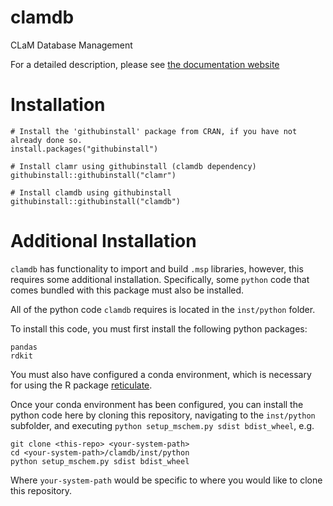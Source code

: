 # clamdb
CLaM Database Management

For a detailed description, please see [the documentation website](https://fuzzy-couscous-01244cb5.pages.github.io/)
# Installation
```
# Install the 'githubinstall' package from CRAN, if you have not already done so.
install.packages("githubinstall")

# Install clamr using githubinstall (clamdb dependency)
githubinstall::githubinstall("clamr")

# Install clamdb using githubinstall
githubinstall::githubinstall("clamdb")
```

# Additional Installation
`clamdb` has functionality to import and build `.msp` libraries, however, this requires
some additional installation.  Specifically, some `python` code that comes bundled with
this package must also be installed.

All of the python code `clamdb` requires is located in the `inst/python` folder.

To install this code, you must first install the following python packages:
```
pandas
rdkit
```
You must also have configured a conda environment, which is necessary for using the R package
[reticulate](https://rstudio.github.io/reticulate/articles/python_packages.html).

Once your conda environment has been configured, you can install the python code here by
cloning this repository, navigating to the `inst/python` subfolder, and executing
`python setup_mschem.py sdist bdist_wheel`, e.g.

```
git clone <this-repo> <your-system-path>
cd <your-system-path>/clamdb/inst/python
python setup_mschem.py sdist bdist_wheel
```
Where `your-system-path` would be specific to where you would like to clone this repository.

